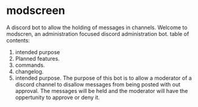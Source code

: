# modscreen
A discord bot to allow the holding of messages in channels. 
Welcome to modscren, an administration focused discord administration bot.
table of contents:
1. intended purpose
2. Planned features.
3. commands.
4. changelog.
1. intended purpose.
The purpose of this bot is to allow a moderator of a discord channel to disallow messages from being posted with out approval.  The messages will be held and the moderator will have the oppertunity to approve or deny it. 
